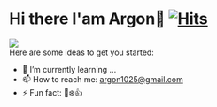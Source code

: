 <!--
- 👯 I’m looking to collaborate on ...
- 🤔 I’m looking for help with ...
- 💬 Ask me about ...
- 😄 Pronouns: ...
- 🔭 I’m currently working on ...
-->
# Hi there I'am Argon👋 [![Hits](https://hits.seeyoufarm.com/api/count/incr/badge.svg?url=https%3A%2F%2Fargon1025.github.io&count_bg=%231D1D1D&title_bg=%23252525&icon=github.svg&icon_color=%23E7E7E7&title=TechBlog&edge_flat=true)](https://tilog.io/argon1025)


<img src="https://github-readme-stats.vercel.app/api?username=argon1025"></br>
Here are some ideas to get you started:
- 🌱 I’m currently learning ...
- 📫 How to reach me: argon1025@gmail.com
- ⚡ Fun fact: 🐶❄️👍
